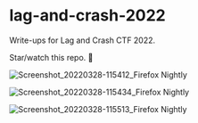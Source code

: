 # lag-and-crash-2022
Write-ups for Lag and Crash CTF 2022.

Star/watch this repo. 🌟 


![Screenshot_20220328-115412_Firefox Nightly](https://user-images.githubusercontent.com/58442255/160324451-1d7a3c38-d45c-475d-b65a-4f88e92b1a08.jpg)

![Screenshot_20220328-115434_Firefox Nightly](https://user-images.githubusercontent.com/58442255/160324433-c3dad9cc-4ceb-4502-ae83-b4f5ea8eb1a4.jpg)

![Screenshot_20220328-115513_Firefox Nightly](https://user-images.githubusercontent.com/58442255/160324446-2813506a-9c80-4948-86c7-d873fd892934.jpg)
